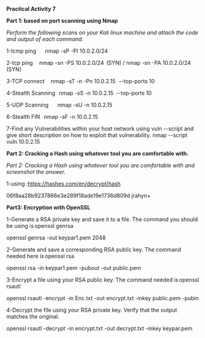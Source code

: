 **Practical Activity 7**

**Part 1: based on port scanning using Nmap**

*Perform the following scans on your Kali linux machine and attach the code and output of each command.*

1-Icmp ping          nmap -sP -PI 10.0.2.0/24               

2-tcp ping           nmap -sn -PS 10.0.2.0/24    (SYN) / nmap -sn -PA 10.0.2.0/24  (SYN)                  

3-TCP connect        nmap -sT -n -Pn 10.0.2.15   --top-ports 10   

4-Stealth Scanning   nmap -sS -n 10.0.2.15       --top-ports 10        

5-UDP Scanning       nmap -sU  -n 10.0.2.15       

6-Stealth FIN        nmap -sF  -n 10.0.2.15

7-Find any Vulnerabilities within your host network using 
vuln --script and give short description on how to exploit that vulnerability.        nmap  --script vuln 10.0.2.15


**Part 2: Cracking a Hash using whatever tool you are comfortable with.** 

*Part 2: Cracking a Hash using whatever tool you are comfortable with and screenshot the answer.*

1-using :https://hashes.com/en/decrypt/hash

 06f8aa28b9237866e3e289f18ade19e1736d809d                       jrahyn+

**Part3: Encryption with OpenSSL**

1-Generate a RSA private key and save it to a file. The command you should be using is openssl genrsa  

openssl genrsa -out keypar1.pem 2048


2-Generate and save a corresponding RSA public key. The command needed here is openssl rsa

openssl rsa -in keypar1.pem -pubout -out public.pem


3-Encrypt a file using your RSA public key. The command needed is openssl rsautl 

openssl rsautl -encrypt -in Enc.txt -out encrypt.txt -inkey public.pem -pubin


4-Decrypt the file using your RSA private key. Verify that the output matches the original.

openssl rsautl -decrypt -in encrypt.txt -out decrypt.txt -inkey keypar.pem

